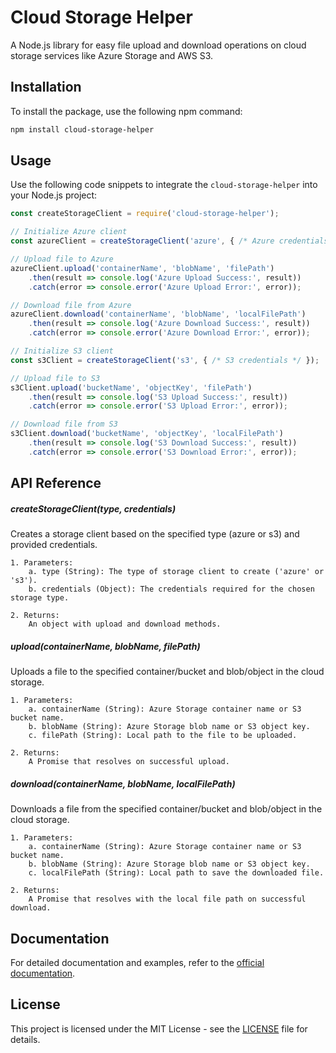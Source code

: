 # Cloud Storage Helper

A Node.js library for easy file upload and download operations on cloud storage services like Azure Storage and AWS S3.

## Installation

To install the package, use the following npm command:

```bash
npm install cloud-storage-helper
```

## Usage
Use the following code snippets to integrate the `cloud-storage-helper` into your Node.js project:

```javascript
const createStorageClient = require('cloud-storage-helper');

// Initialize Azure client
const azureClient = createStorageClient('azure', { /* Azure credentials */ });

// Upload file to Azure
azureClient.upload('containerName', 'blobName', 'filePath')
    .then(result => console.log('Azure Upload Success:', result))
    .catch(error => console.error('Azure Upload Error:', error));

// Download file from Azure
azureClient.download('containerName', 'blobName', 'localFilePath')
    .then(result => console.log('Azure Download Success:', result))
    .catch(error => console.error('Azure Download Error:', error));

// Initialize S3 client
const s3Client = createStorageClient('s3', { /* S3 credentials */ });

// Upload file to S3
s3Client.upload('bucketName', 'objectKey', 'filePath')
    .then(result => console.log('S3 Upload Success:', result))
    .catch(error => console.error('S3 Upload Error:', error));

// Download file from S3
s3Client.download('bucketName', 'objectKey', 'localFilePath')
    .then(result => console.log('S3 Download Success:', result))
    .catch(error => console.error('S3 Download Error:', error));

```

## API Reference

##### createStorageClient(type, credentials)
Creates a storage client based on the specified type (azure or s3) and provided credentials.

    1. Parameters:
        a. type (String): The type of storage client to create ('azure' or 's3').
        b. credentials (Object): The credentials required for the chosen storage type.
        
    2. Returns:
        An object with upload and download methods.


##### upload(containerName, blobName, filePath)
Uploads a file to the specified container/bucket and blob/object in the cloud storage.

    1. Parameters:
        a. containerName (String): Azure Storage container name or S3 bucket name.
        b. blobName (String): Azure Storage blob name or S3 object key.
        c. filePath (String): Local path to the file to be uploaded.

    2. Returns:
        A Promise that resolves on successful upload.


##### download(containerName, blobName, localFilePath)
Downloads a file from the specified container/bucket and blob/object in the cloud storage.

    1. Parameters:
        a. containerName (String): Azure Storage container name or S3 bucket name.
        b. blobName (String): Azure Storage blob name or S3 object key.
        c. localFilePath (String): Local path to save the downloaded file.

    2. Returns:
        A Promise that resolves with the local file path on successful download.

## Documentation

For detailed documentation and examples, refer to the <a href = "https://www.npmjs.com/package/cloud-storage-helper">official documentation</a>.

## License

This project is licensed under the MIT License - see the <a href = "https://github.com/Harshit1704/cloud-storage-helper/blob/main/LICENSE">LICENSE</a> file for details.
